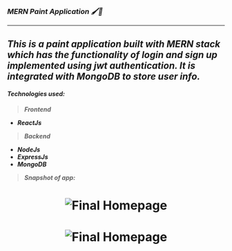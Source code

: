### ***MERN Paint Application 🖌️🎨***
---

***This is a paint application built with MERN stack which has the functionality of login and sign up implemented using jwt authentication. It is integrated with MongoDB to store user info.***
---

#### ***Technologies used:***
> ***Frontend***
* ***ReactJs***

> ***Backend***
* ***NodeJs***
* ***ExpressJs***
* ***MongoDB***

> ***Snapshot of app:*** 

<h1 align="center">
	<img alt="Final Homepage" src="https://github.com/vedantyetekar7/mern-paint-app/blob/main/img/Paint%20App%20-%20Google%20Chrome%2015-07-2022%2017_01_18.png"/>
</h1>

<h1 align="center">
	<img alt="Final Homepage" src="https://github.com/vedantyetekar7/mern-paint-app/blob/main/img/Paint%20App%20-%20Google%20Chrome%2015-07-2022%2017_01_58.png"/>
</h1>
